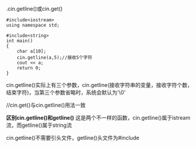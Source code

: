 .cin.getline()或cin.get()
~~~
#include<iostream>
using namespace std;
 
#include<string>
int main()
{
	char a[10];
	cin.getline(a,5);//接收5个字符
	cout << a;
	return 0;
}
~~~
cin.getline()实际上有三个参数，cin.getline(接收字符串的变量，接收字符个数，结束字符)，当第三个参数省略时，系统会默认为'\0'

//cin.get()与cin.getline()用法一致

**区别cin.getline()和getline()**
这是两个不一样的函数，cin.getline()属于istream流，而getline()属于string流

cin.getline()不需要引头文件，getline()头文件为#include<string>
